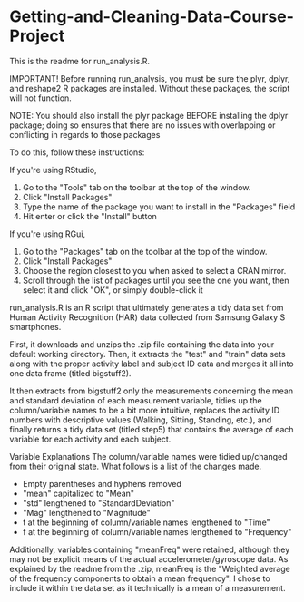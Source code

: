 Getting-and-Cleaning-Data-Course-Project
========================================
This is the readme for run_analysis.R.

IMPORTANT! Before running run_analysis, you must be sure the plyr, dplyr, and reshape2 R packages are installed. Without these packages, the script will not function.

NOTE: You should also install the plyr package BEFORE installing the dplyr package; doing so ensures that there are no issues with overlapping or conflicting in regards to those packages

To do this, follow these instructions:

If you're using RStudio,
1. Go to the "Tools" tab on the toolbar at the top of the window.
2. Click "Install Packages"
3. Type the name of the package you want to install in the "Packages" field
4. Hit enter or click the "Install" button
 
If you're using RGui,
1. Go to the "Packages" tab on the toolbar at the top of the window.
2. Click "Install Packages"
3. Choose the region closest to you when asked to select a CRAN mirror.
4. Scroll through the list of packages until you see the one you want, then select it and click "OK", or simply double-click it


run_analysis.R is an R script that ultimately generates a tidy data set from Human Activity Recognition (HAR) data collected from Samsung Galaxy S smartphones. 

First, it downloads and unzips the .zip file containing the data into your default working directory. Then, it extracts the "test" and "train" data sets along with the proper activity label and subject ID data and merges it all into one data frame (titled bigstuff2). 

It then extracts from bigstuff2 only the measurements concerning the mean and standard deviation of each measurement variable, tidies up the column/variable names to be a bit more intuitive, replaces the activity ID numbers with descriptive values (Walking, Sitting, Standing, etc.), and finally returns a tidy data set (titled step5) that contains the average of each variable for each activity and each subject.


Variable Explanations
The column/variable names were tidied up/changed from their original state. What follows is a list of the changes made.
- Empty parentheses and hyphens removed
- "mean" capitalized to "Mean"
- "std" lengthened to "StandardDeviation"
- "Mag" lengthened to "Magnitude"
- t at the beginning of column/variable names lengthened to "Time"
- f at the beginning of column/variable names lengthened to "Frequency"
 
Additionally, variables containing "meanFreq" were retained, although they may not be explicit means of the actual accelerometer/gyroscope data. As explained by the readme from the .zip, meanFreq is the "Weighted average of the frequency components to obtain a mean frequency". I chose to include it within the data set as it technically is a mean of a measurement.



